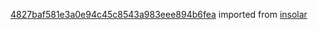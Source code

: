 [4827baf581e3a0e94c45c8543a983eee894b6fea](https://github.com/insolar/insolar/commit/4827baf581e3a0e94c45c8543a983eee894b6fea) imported from [insolar](https://github.com/insolar/insolar)
